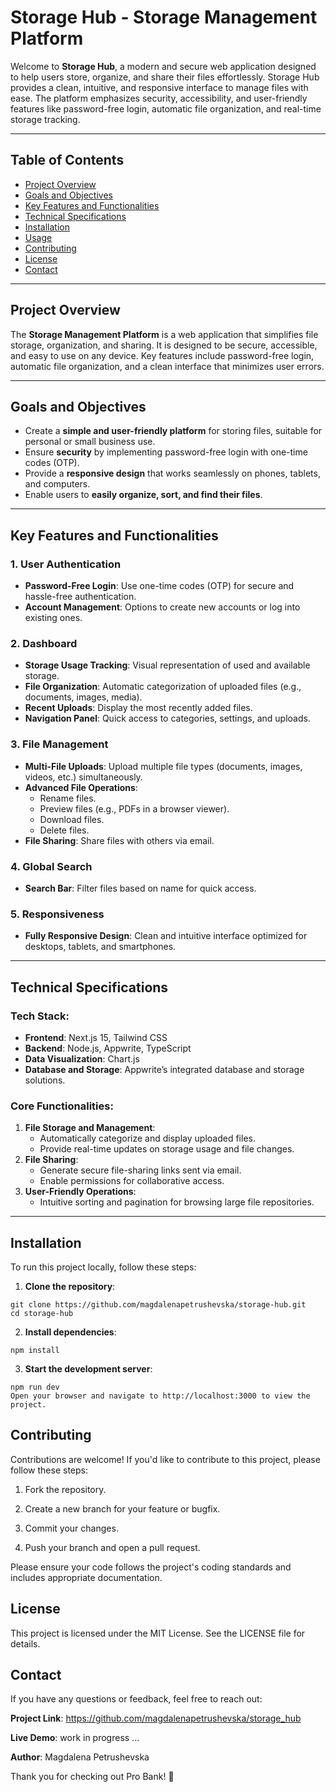# Storage Hub - Storage Management Platform

Welcome to **Storage Hub**, a modern and secure web application designed to help users store, organize, and share their files effortlessly. Storage Hub provides a clean, intuitive, and responsive interface to manage files with ease. The platform emphasizes security, accessibility, and user-friendly features like password-free login, automatic file organization, and real-time storage tracking.

---

## Table of Contents

- [Project Overview](#project-overview)
- [Goals and Objectives](#goals-and-objectives)
- [Key Features and Functionalities](#key-features-and-functionalities)
- [Technical Specifications](#technical-specifications)
- [Installation](#installation)
- [Usage](#usage)
- [Contributing](#contributing)
- [License](#license)
- [Contact](#contact)

---

## Project Overview

The **Storage Management Platform** is a web application that simplifies file storage, organization, and sharing. It is designed to be secure, accessible, and easy to use on any device. Key features include password-free login, automatic file organization, and a clean interface that minimizes user errors.

---

## Goals and Objectives

- Create a **simple and user-friendly platform** for storing files, suitable for personal or small business use.
- Ensure **security** by implementing password-free login with one-time codes (OTP).
- Provide a **responsive design** that works seamlessly on phones, tablets, and computers.
- Enable users to **easily organize, sort, and find their files**.

---

## Key Features and Functionalities

### 1. User Authentication

- **Password-Free Login**: Use one-time codes (OTP) for secure and hassle-free authentication.
- **Account Management**: Options to create new accounts or log into existing ones.

### 2. Dashboard

- **Storage Usage Tracking**: Visual representation of used and available storage.
- **File Organization**: Automatic categorization of uploaded files (e.g., documents, images, media).
- **Recent Uploads**: Display the most recently added files.
- **Navigation Panel**: Quick access to categories, settings, and uploads.

### 3. File Management

- **Multi-File Uploads**: Upload multiple file types (documents, images, videos, etc.) simultaneously.
- **Advanced File Operations**:
  - Rename files.
  - Preview files (e.g., PDFs in a browser viewer).
  - Download files.
  - Delete files.
- **File Sharing**: Share files with others via email.

### 4. Global Search

- **Search Bar**: Filter files based on name for quick access.

### 5. Responsiveness

- **Fully Responsive Design**: Clean and intuitive interface optimized for desktops, tablets, and smartphones.

---

## Technical Specifications

### Tech Stack:

- **Frontend**: Next.js 15, Tailwind CSS
- **Backend**: Node.js, Appwrite, TypeScript
- **Data Visualization**: Chart.js
- **Database and Storage**: Appwrite’s integrated database and storage solutions.

### Core Functionalities:

1. **File Storage and Management**:
   - Automatically categorize and display uploaded files.
   - Provide real-time updates on storage usage and file changes.
2. **File Sharing**:
   - Generate secure file-sharing links sent via email.
   - Enable permissions for collaborative access.
3. **User-Friendly Operations**:
   - Intuitive sorting and pagination for browsing large file repositories.

---

## Installation

To run this project locally, follow these steps:

1. **Clone the repository**:

```
git clone https://github.com/magdalenapetrushevska/storage-hub.git
cd storage-hub
```

2. **Install dependencies**:

```
npm install
```

3. **Start the development server**:

```
npm run dev
Open your browser and navigate to http://localhost:3000 to view the project.
```

## Contributing

Contributions are welcome! If you'd like to contribute to this project, please follow these steps:

1. Fork the repository.

2. Create a new branch for your feature or bugfix.

3. Commit your changes.

4. Push your branch and open a pull request.

Please ensure your code follows the project's coding standards and includes appropriate documentation.

## License

This project is licensed under the MIT License. See the LICENSE file for details.

## Contact

If you have any questions or feedback, feel free to reach out:

**Project Link**: https://github.com/magdalenapetrushevska/storage_hub

**Live Demo**: work in progress ...

**Author**: Magdalena Petrushevska

Thank you for checking out Pro Bank! 🚀
